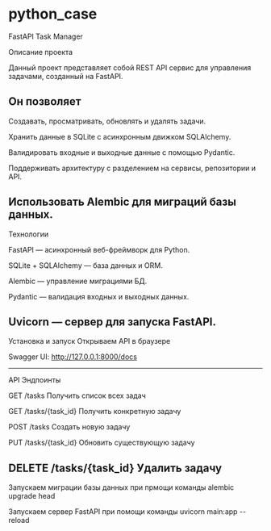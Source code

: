 # python_case
FastAPI Task Manager

Описание проекта

Данный проект представляет собой REST API сервис для управления задачами, созданный на FastAPI.

Он позволяет
---------------------------------
Создавать, просматривать, обновлять и удалять задачи.

Хранить данные в SQLite с асинхронным движком SQLAlchemy.

Валидировать входные и выходные данные с помощью Pydantic.

Поддерживать архитектуру с разделением на сервисы, репозитории и API.

Использовать Alembic для миграций базы данных.
---------------------------------
Технологии

FastAPI — асинхронный веб-фреймворк для Python.

SQLite + SQLAlchemy — база данных и ORM.

Alembic — управление миграциями БД.

Pydantic — валидация входных и выходных данных.

Uvicorn — сервер для запуска FastAPI.
---------------------------------
Установка и запуск
Открываем API в браузере

Swagger UI: http://127.0.0.1:8000/docs

---------------------------------
API Эндпоинты

GET /tasks Получить список всех задач

GET /tasks/{task_id} Получить конкретную задачу

POST /tasks Создать новую задачу

PUT /tasks/{task_id} Обновить существующую задачу

DELETE /tasks/{task_id} Удалить задачу
---------------------------------
Запускаем миграции базы данных при прмощи команды
alembic upgrade head

Запускаем сервер FastAPI при помощи команды
uvicorn main:app --reload

